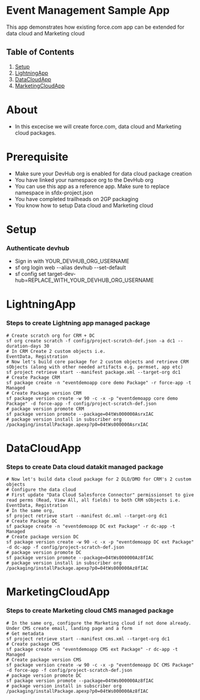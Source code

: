 # Event Management Sample App
This app demonstrates how existing force.com app can be extended for data cloud and Marketing cloud

## Table of Contents

1. [Setup](#Setup)
2. [LightningApp](#LightningApp)
3. [DataCloudApp](#DataCloudApp)
4. [MarketingCloudApp](#MarketingCloudApp)

# About
- In this excecise we will create force.com, data cloud and Marketing cloud packages.

# Prerequisite
- Make sure your DevHub org is enabled for data cloud package creation
- You have linked your namespace org to the DevHub org
- You can use this app as a reference app. Make sure to replace namespace in sfdx-project.json
- You have completed trailheads on 2GP packaging
- You know how to setup Data cloud and Marketing cloud

# Setup
### Authenticate devhub
- Sign in with YOUR_DEVHUB_ORG_USERNAME
- sf org login web --alias devhub --set-default
- sf config set target-dev-hub=REPLACE_WITH_YOUR_DEVHUB_ORG_USERNAME

# LightningApp
### Steps to create Lightning app managed package
```
# Create scratch org for CRM + DC
sf org create scratch -f config/project-scratch-def.json -a dc1 --duration-days 30 
# In CRM Create 2 custom objects i.e.
EventData, Registration 
# Now let's build core package for 2 custom objects and retrieve CRM sObjects (along with other needed artifacts e.g. permset, app etc)
sf project retrieve start --manifest package.xml --target-org dc1
# Create Package CRM
sf package create -n "eventdemoapp core demo Package" -r force-app -t Managed
# Create Package version CRM
sf package version create -w 90 -c -x -p "eventdemoapp core demo Package" -d force-app -f config/project-scratch-def.json 
# package version promote CRM
sf package version promote --package=04tWs000000AsrxIAC
# package version install in subscriber org
/packaging/installPackage.apexp?p0=04tWs000000AsrxIAC
```

# DataCloudApp
### Steps to create Data cloud datakit managed package
```
# Now let's build data cloud package for 2 DLO/DMO for CRM's 2 custom objects
# Configure the data cloud
# First update "Data Cloud Salesforce Connector" permissionset to give read perms (Read, View All, all fields) to both CRM sObjects i.e. EventData, Registration
# In the same org, 
sf project retrieve start --manifest dc.xml --target-org dc1
# Create Package DC
sf package create -n "eventdemoapp DC ext Package" -r dc-app -t Managed
# Create package version DC
sf package version create -w 90 -c -x -p "eventdemoapp DC ext Package" -d dc-app -f config/project-scratch-def.json 
# package version promote DC
sf package version promote --package=04tWs000000Az8fIAC
# package version install in subscriber org
/packaging/installPackage.apexp?p0=04tWs000000Az8fIAC

```

# MarketingCloudApp
### Steps to create Marketing cloud CMS managed package
```
# In the same org, configure the Marketing cloud if not done already. Under CMS create email, landing page and a form
# Get metadata
sf project retrieve start --manifest cms.xml --target-org dc1
# Create package CMS
sf package create -n "eventdemoapp CMS ext Package" -r dc-app -t Managed
# Create package version CMS
sf package version create -w 90 -c -x -p "eventdemoapp DC CMS Package" -d force-app -f config/project-scratch-def.json 
# package version promote DC
sf package version promote --package=04tWs000000Az8fIAC
# package version install in subscriber org
/packaging/installPackage.apexp?p0=04tWs000000Az8fIAC
```
